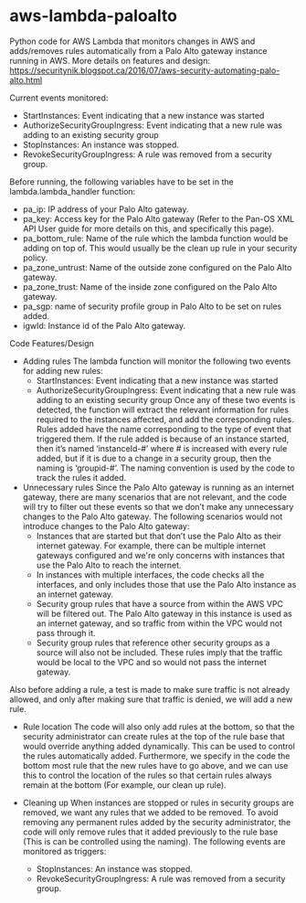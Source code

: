 # aws-lambda-paloalto

Python code for AWS Lambda that monitors changes in AWS and adds/removes rules automatically from a Palo Alto gateway instance running in AWS.
More details on features and design: https://securitynik.blogspot.ca/2016/07/aws-security-automating-palo-alto.html

Current events monitored:
  * StartInstances: Event indicating that a new instance was started
  * AuthorizeSecurityGroupIngress: Event indicating that a new rule was adding to an existing security group
  * StopInstances: An instance was stopped.
  * RevokeSecurityGroupIngress: A rule was removed from a security group.

Before running, the following variables have to be set in the lambda.lambda_handler function:
  * pa_ip: IP address of your Palo Alto gateway.
  * pa_key: Access key for the Palo Alto gateway (Refer to the Pan-OS XML API User guide for more details on this, and specifically this page).
  * pa_bottom_rule: Name of the rule which the lambda function would be adding on top of. This would usually be the clean up rule in your security policy.
  * pa_zone_untrust: Name of the outside zone configured on the Palo Alto gateway.
  * pa_zone_trust: Name of the inside zone configured on the Palo Alto gateway.
  * pa_sgp: name of security profile group in Palo Alto to be set on rules added.
  * igwId: Instance id of the Palo Alto gateway.
  
Code Features/Design
 * Adding rules
  The lambda function will monitor the following two events for adding new rules:
    * StartInstances: Event indicating that a new instance was started
    * AuthorizeSecurityGroupIngress: Event indicating that a new rule was adding to an existing security group
  Once any of these two events is detected, the function will extract the relevant information for rules required to the instances affected, and add the corresponding rules.
  Rules added have the name corresponding to the type of event that triggered them. If the rule added is because of an instance started, then it’s named ‘instanceId-#’ where # is increased with every rule added, but if it is due to a change in a security group, then the naming is ‘groupid-#’. The naming convention is used by the code to track the rules it added.
 * Unnecessary rules
  Since the Palo Alto gateway is running as an internet gateway, there are many scenarios that are not relevant, and the code will try to filter out these events so that we don’t make any unnecessary changes to the Palo Alto gateway. The following scenarios would not introduce changes to the Palo Alto gateway:
   * Instances that are started but that don’t use the Palo Alto as their internet gateway. For example, there can be multiple internet gateways configured and we're only concerns with instances that use the Palo Alto to reach the internet.
   * In instances with multiple interfaces, the code checks all the interfaces, and only includes those that use the Palo Alto instance as an internet gateway.
   * Security group rules that have a source from within the AWS VPC will be filtered out. The Palo Alto gateway in this instance is used as an internet gateway, and so traffic from within the VPC would not pass through it.
   * Security group rules that reference other security groups as a source will also not be included. These rules imply that the traffic would be local to the VPC and so would not pass the internet gateway.
 
 Also before adding a rule, a test is made to make sure traffic is not already allowed, and only after making sure that traffic is denied, we will add a new rule.
 
 * Rule location
 The code will also only add rules at the bottom, so that the security administrator can create rules at the top of the rule base that would override anything added dynamically. This can be used to control the rules automatically added. Furthermore, we specify in the code the bottom most rule that the new rules have to go above, and we can use this to control the location of the rules so that certain rules always remain at the bottom (For example, our clean up rule).

 * Cleaning up
 When instances are stopped or rules in security groups are removed, we want any rules that we added to be removed. To avoid removing any permanent rules added by the security administrator, the code will only remove rules that it added previously to the rule base (This is can be controlled using the naming). The following events are monitored as triggers:
   * StopInstances: An instance was stopped.
   * RevokeSecurityGroupIngress: A rule was removed from a security group.
